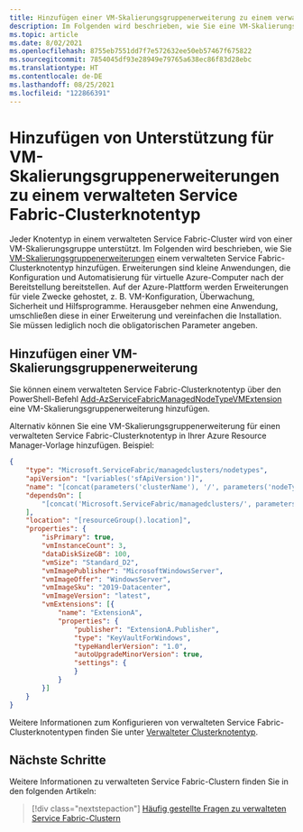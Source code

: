 ```yaml
---
title: Hinzufügen einer VM-Skalierungsgruppenerweiterung zu einem verwalteten Service Fabric-Clusterknotentyp
description: Im Folgenden wird beschrieben, wie Sie eine VM-Skalierungsgruppenerweiterung einem verwalteten Service Fabric-Clusterknotentyp hinzufügen.
ms.topic: article
ms.date: 8/02/2021
ms.openlocfilehash: 8755eb7551dd7f7e572632ee50eb57467f675822
ms.sourcegitcommit: 7854045df93e28949e79765a638ec86f83d28ebc
ms.translationtype: HT
ms.contentlocale: de-DE
ms.lasthandoff: 08/25/2021
ms.locfileid: "122866391"
---
```

# <a name="virtual-machine-scale-set-extension-support-on-service-fabric-managed-cluster-node-types"></a>Hinzufügen von Unterstützung für VM-Skalierungsgruppenerweiterungen zu einem verwalteten Service Fabric-Clusterknotentyp

Jeder Knotentyp in einem verwalteten Service Fabric-Cluster wird von einer VM-Skalierungsgruppe unterstützt. Im Folgenden wird beschrieben, wie Sie [VM-Skalierungsgruppenerweiterungen](../virtual-machines/extensions/overview.md) einem verwalteten Service Fabric-Clusterknotentyp hinzufügen. Erweiterungen sind kleine Anwendungen, die Konfiguration und Automatisierung für virtuelle Azure-Computer nach der Bereitstellung bereitstellen. Auf der Azure-Plattform werden Erweiterungen für viele Zwecke gehostet, z. B. VM-Konfiguration, Überwachung, Sicherheit und Hilfsprogramme. Herausgeber nehmen eine Anwendung, umschließen diese in einer Erweiterung und vereinfachen die Installation. Sie müssen lediglich noch die obligatorischen Parameter angeben. 

## <a name="add-a-virtual-machine-scale-set-extension"></a>Hinzufügen einer VM-Skalierungsgruppenerweiterung
Sie können einem verwalteten Service Fabric-Clusterknotentyp über den PowerShell-Befehl [Add-AzServiceFabricManagedNodeTypeVMExtension](/powershell/module/az.servicefabric/add-azservicefabricmanagednodetypevmextension) eine VM-Skalierungsgruppenerweiterung hinzufügen.

Alternativ können Sie eine VM-Skalierungsgruppenerweiterung für einen verwalteten Service Fabric-Clusterknotentyp in Ihrer Azure Resource Manager-Vorlage hinzufügen. Beispiel:

```json
{
    "type": "Microsoft.ServiceFabric/managedclusters/nodetypes",
    "apiVersion": "[variables('sfApiVersion')]",
    "name": "[concat(parameters('clusterName'), '/', parameters('nodeTypeName'))]",
    "dependsOn": [
        "[concat('Microsoft.ServiceFabric/managedclusters/', parameters('clusterName'))]"
    ],
    "location": "[resourceGroup().location]",
    "properties": {
        "isPrimary": true,
        "vmInstanceCount": 3,
        "dataDiskSizeGB": 100,
        "vmSize": "Standard_D2",
        "vmImagePublisher": "MicrosoftWindowsServer",
        "vmImageOffer": "WindowsServer",
        "vmImageSku": "2019-Datacenter",
        "vmImageVersion": "latest",
        "vmExtensions": [{
            "name": "ExtensionA",
            "properties": {
                "publisher": "ExtensionA.Publisher",
                "type": "KeyVaultForWindows",
                "typeHandlerVersion": "1.0",
                "autoUpgradeMinorVersion": true,
                "settings": {
                }
            }
        }]
    }
}
```

Weitere Informationen zum Konfigurieren von verwalteten Service Fabric-Clusterknotentypen finden Sie unter [Verwalteter Clusterknotentyp](/azure/templates/microsoft.servicefabric/2020-01-01-preview/managedclusters/nodetypes).

## <a name="next-steps"></a>Nächste Schritte

Weitere Informationen zu verwalteten Service Fabric-Clustern finden Sie in den folgenden Artikeln:

> [!div class="nextstepaction"]
> [Häufig gestellte Fragen zu verwalteten Service Fabric-Clustern](./faq-managed-cluster.yml)
